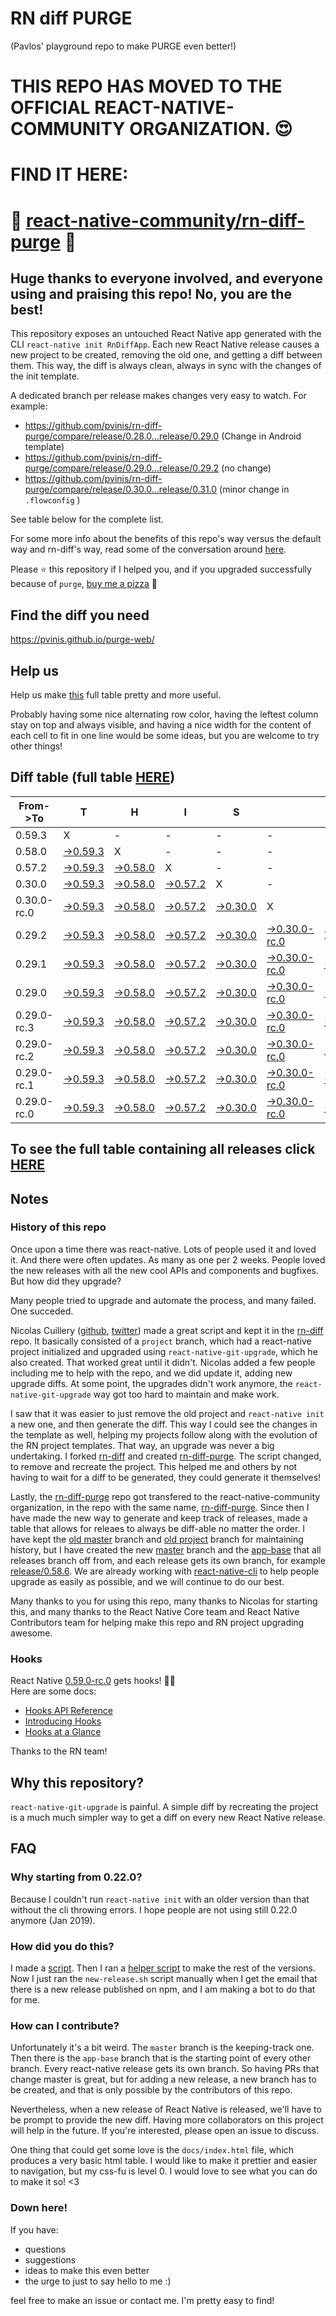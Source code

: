 # RN diff PURGE
(Pavlos' playground repo to make PURGE even better!)

# THIS REPO HAS MOVED TO THE OFFICIAL REACT-NATIVE-COMMUNITY ORGANIZATION. 😍
# FIND IT HERE:  
# 💪 [react-native-community/rn-diff-purge](https://github.com/react-native-community/rn-diff-purge) 🎉
## Huge thanks to everyone involved, and everyone using and praising this repo! No, you are the best!

This repository exposes an untouched React Native app generated with the CLI
`react-native init RnDiffApp`. Each new React Native release causes a new project to be created, removing the old one, and getting a diff between them. This way, the diff is always clean, always in sync with the changes of the init template.

A dedicated branch per release makes changes very easy
to watch. For example:

* https://github.com/pvinis/rn-diff-purge/compare/release/0.28.0...release/0.29.0
(Change in Android template)
* https://github.com/pvinis/rn-diff-purge/compare/release/0.29.0...release/0.29.2
(no change)
* https://github.com/pvinis/rn-diff-purge/compare/release/0.30.0...release/0.31.0
(minor change in `.flowconfig` )

See table below for the complete list.

For some more info about the benefits of this repo's way versus the default way and rn-diff's way, read some of the conversation around [here](https://github.com/react-native-community/discussions-and-proposals/issues/68#issuecomment-452227478).

Please :star: this repository if I helped you, and if you upgraded successfully because of `purge`, [buy me a pizza](https://www.buymeacoffee.com/DGWwHVZ4s) :pizza:

## Find the diff you need
https://pvinis.github.io/purge-web/

## Help us
Help us make [this](https://pvinis.github.io/rn-diff-purge) full table pretty and more useful.

Probably having some nice alternating row color, having the leftest column stay on top and always visible, and having a nice width for the content of each cell to fit in one line would be some ideas, but you are welcome to try other things!

## Diff table (full table [HERE](https://pvinis.github.io/rn-diff-purge))

| From->To    | T                                                                                               | H                                                                                               | I                                                                                               | S                                                                                               |                                                                                                           | I                                                                                               | S                                                                                               |                                                                                                 | C                                                                                                         | O                                                                                                         | O                                                                                                         | L   |
| ----------- | ----------------------------------------------------------------------------------------------- | ----------------------------------------------------------------------------------------------- | ----------------------------------------------------------------------------------------------- | ----------------------------------------------------------------------------------------------- | --------------------------------------------------------------------------------------------------------- | ----------------------------------------------------------------------------------------------- | ----------------------------------------------------------------------------------------------- | ----------------------------------------------------------------------------------------------- | --------------------------------------------------------------------------------------------------------- | --------------------------------------------------------------------------------------------------------- | --------------------------------------------------------------------------------------------------------- | --- |
| 0.59.3      | X                                                                                               | -                                                                                               | -                                                                                               | -                                                                                               | -                                                                                                         | -                                                                                               | -                                                                                               | -                                                                                               | -                                                                                                         | -                                                                                                         | -                                                                                                         | -   |
| 0.58.0      | [->0.59.3](https://github.com/pvinis/rn-diff-purge/compare/release/0.58.0..release/0.59.3)      | X                                                                                               | -                                                                                               | -                                                                                               | -                                                                                                         | -                                                                                               | -                                                                                               | -                                                                                               | -                                                                                                         | -                                                                                                         | -                                                                                                         | -   |
| 0.57.2      | [->0.59.3](https://github.com/pvinis/rn-diff-purge/compare/release/0.57.2..release/0.59.3)      | [->0.58.0](https://github.com/pvinis/rn-diff-purge/compare/release/0.57.2..release/0.58.0)      | X                                                                                               | -                                                                                               | -                                                                                                         | -                                                                                               | -                                                                                               | -                                                                                               | -                                                                                                         | -                                                                                                         | -                                                                                                         | -   |
| 0.30.0      | [->0.59.3](https://github.com/pvinis/rn-diff-purge/compare/release/0.30.0..release/0.59.3)      | [->0.58.0](https://github.com/pvinis/rn-diff-purge/compare/release/0.30.0..release/0.58.0)      | [->0.57.2](https://github.com/pvinis/rn-diff-purge/compare/release/0.30.0..release/0.57.2)      | X                                                                                               | -                                                                                                         | -                                                                                               | -                                                                                               | -                                                                                               | -                                                                                                         | -                                                                                                         | -                                                                                                         | -   |
| 0.30.0-rc.0 | [->0.59.3](https://github.com/pvinis/rn-diff-purge/compare/release/0.30.0-rc.0..release/0.59.3) | [->0.58.0](https://github.com/pvinis/rn-diff-purge/compare/release/0.30.0-rc.0..release/0.58.0) | [->0.57.2](https://github.com/pvinis/rn-diff-purge/compare/release/0.30.0-rc.0..release/0.57.2) | [->0.30.0](https://github.com/pvinis/rn-diff-purge/compare/release/0.30.0-rc.0..release/0.30.0) | X                                                                                                         | -                                                                                               | -                                                                                               | -                                                                                               | -                                                                                                         | -                                                                                                         | -                                                                                                         | -   |
| 0.29.2      | [->0.59.3](https://github.com/pvinis/rn-diff-purge/compare/release/0.29.2..release/0.59.3)      | [->0.58.0](https://github.com/pvinis/rn-diff-purge/compare/release/0.29.2..release/0.58.0)      | [->0.57.2](https://github.com/pvinis/rn-diff-purge/compare/release/0.29.2..release/0.57.2)      | [->0.30.0](https://github.com/pvinis/rn-diff-purge/compare/release/0.29.2..release/0.30.0)      | [->0.30.0-rc.0](https://github.com/pvinis/rn-diff-purge/compare/release/0.29.2..release/0.30.0-rc.0)      | X                                                                                               | -                                                                                               | -                                                                                               | -                                                                                                         | -                                                                                                         | -                                                                                                         | -   |
| 0.29.1      | [->0.59.3](https://github.com/pvinis/rn-diff-purge/compare/release/0.29.1..release/0.59.3)      | [->0.58.0](https://github.com/pvinis/rn-diff-purge/compare/release/0.29.1..release/0.58.0)      | [->0.57.2](https://github.com/pvinis/rn-diff-purge/compare/release/0.29.1..release/0.57.2)      | [->0.30.0](https://github.com/pvinis/rn-diff-purge/compare/release/0.29.1..release/0.30.0)      | [->0.30.0-rc.0](https://github.com/pvinis/rn-diff-purge/compare/release/0.29.1..release/0.30.0-rc.0)      | [->0.29.2](https://github.com/pvinis/rn-diff-purge/compare/release/0.29.1..release/0.29.2)      | X                                                                                               | -                                                                                               | -                                                                                                         | -                                                                                                         | -                                                                                                         | -   |
| 0.29.0      | [->0.59.3](https://github.com/pvinis/rn-diff-purge/compare/release/0.29.0..release/0.59.3)      | [->0.58.0](https://github.com/pvinis/rn-diff-purge/compare/release/0.29.0..release/0.58.0)      | [->0.57.2](https://github.com/pvinis/rn-diff-purge/compare/release/0.29.0..release/0.57.2)      | [->0.30.0](https://github.com/pvinis/rn-diff-purge/compare/release/0.29.0..release/0.30.0)      | [->0.30.0-rc.0](https://github.com/pvinis/rn-diff-purge/compare/release/0.29.0..release/0.30.0-rc.0)      | [->0.29.2](https://github.com/pvinis/rn-diff-purge/compare/release/0.29.0..release/0.29.2)      | [->0.29.1](https://github.com/pvinis/rn-diff-purge/compare/release/0.29.0..release/0.29.1)      | X                                                                                               | -                                                                                                         | -                                                                                                         | -                                                                                                         | -   |
| 0.29.0-rc.3 | [->0.59.3](https://github.com/pvinis/rn-diff-purge/compare/release/0.29.0-rc.3..release/0.59.3) | [->0.58.0](https://github.com/pvinis/rn-diff-purge/compare/release/0.29.0-rc.3..release/0.58.0) | [->0.57.2](https://github.com/pvinis/rn-diff-purge/compare/release/0.29.0-rc.3..release/0.57.2) | [->0.30.0](https://github.com/pvinis/rn-diff-purge/compare/release/0.29.0-rc.3..release/0.30.0) | [->0.30.0-rc.0](https://github.com/pvinis/rn-diff-purge/compare/release/0.29.0-rc.3..release/0.30.0-rc.0) | [->0.29.2](https://github.com/pvinis/rn-diff-purge/compare/release/0.29.0-rc.3..release/0.29.2) | [->0.29.1](https://github.com/pvinis/rn-diff-purge/compare/release/0.29.0-rc.3..release/0.29.1) | [->0.29.0](https://github.com/pvinis/rn-diff-purge/compare/release/0.29.0-rc.3..release/0.29.0) | X                                                                                                         | -                                                                                                         | -                                                                                                         | -   |
| 0.29.0-rc.2 | [->0.59.3](https://github.com/pvinis/rn-diff-purge/compare/release/0.29.0-rc.2..release/0.59.3) | [->0.58.0](https://github.com/pvinis/rn-diff-purge/compare/release/0.29.0-rc.2..release/0.58.0) | [->0.57.2](https://github.com/pvinis/rn-diff-purge/compare/release/0.29.0-rc.2..release/0.57.2) | [->0.30.0](https://github.com/pvinis/rn-diff-purge/compare/release/0.29.0-rc.2..release/0.30.0) | [->0.30.0-rc.0](https://github.com/pvinis/rn-diff-purge/compare/release/0.29.0-rc.2..release/0.30.0-rc.0) | [->0.29.2](https://github.com/pvinis/rn-diff-purge/compare/release/0.29.0-rc.2..release/0.29.2) | [->0.29.1](https://github.com/pvinis/rn-diff-purge/compare/release/0.29.0-rc.2..release/0.29.1) | [->0.29.0](https://github.com/pvinis/rn-diff-purge/compare/release/0.29.0-rc.2..release/0.29.0) | [->0.29.0-rc.3](https://github.com/pvinis/rn-diff-purge/compare/release/0.29.0-rc.2..release/0.29.0-rc.3) | X                                                                                                         | -                                                                                                         | -   |
| 0.29.0-rc.1 | [->0.59.3](https://github.com/pvinis/rn-diff-purge/compare/release/0.29.0-rc.1..release/0.59.3) | [->0.58.0](https://github.com/pvinis/rn-diff-purge/compare/release/0.29.0-rc.1..release/0.58.0) | [->0.57.2](https://github.com/pvinis/rn-diff-purge/compare/release/0.29.0-rc.1..release/0.57.2) | [->0.30.0](https://github.com/pvinis/rn-diff-purge/compare/release/0.29.0-rc.1..release/0.30.0) | [->0.30.0-rc.0](https://github.com/pvinis/rn-diff-purge/compare/release/0.29.0-rc.1..release/0.30.0-rc.0) | [->0.29.2](https://github.com/pvinis/rn-diff-purge/compare/release/0.29.0-rc.1..release/0.29.2) | [->0.29.1](https://github.com/pvinis/rn-diff-purge/compare/release/0.29.0-rc.1..release/0.29.1) | [->0.29.0](https://github.com/pvinis/rn-diff-purge/compare/release/0.29.0-rc.1..release/0.29.0) | [->0.29.0-rc.3](https://github.com/pvinis/rn-diff-purge/compare/release/0.29.0-rc.1..release/0.29.0-rc.3) | [->0.29.0-rc.2](https://github.com/pvinis/rn-diff-purge/compare/release/0.29.0-rc.1..release/0.29.0-rc.2) | X                                                                                                         | -   |
| 0.29.0-rc.0 | [->0.59.3](https://github.com/pvinis/rn-diff-purge/compare/release/0.29.0-rc.0..release/0.59.3) | [->0.58.0](https://github.com/pvinis/rn-diff-purge/compare/release/0.29.0-rc.0..release/0.58.0) | [->0.57.2](https://github.com/pvinis/rn-diff-purge/compare/release/0.29.0-rc.0..release/0.57.2) | [->0.30.0](https://github.com/pvinis/rn-diff-purge/compare/release/0.29.0-rc.0..release/0.30.0) | [->0.30.0-rc.0](https://github.com/pvinis/rn-diff-purge/compare/release/0.29.0-rc.0..release/0.30.0-rc.0) | [->0.29.2](https://github.com/pvinis/rn-diff-purge/compare/release/0.29.0-rc.0..release/0.29.2) | [->0.29.1](https://github.com/pvinis/rn-diff-purge/compare/release/0.29.0-rc.0..release/0.29.1) | [->0.29.0](https://github.com/pvinis/rn-diff-purge/compare/release/0.29.0-rc.0..release/0.29.0) | [->0.29.0-rc.3](https://github.com/pvinis/rn-diff-purge/compare/release/0.29.0-rc.0..release/0.29.0-rc.3) | [->0.29.0-rc.2](https://github.com/pvinis/rn-diff-purge/compare/release/0.29.0-rc.0..release/0.29.0-rc.2) | [->0.29.0-rc.1](https://github.com/pvinis/rn-diff-purge/compare/release/0.29.0-rc.0..release/0.29.0-rc.1) | X   |

## To see the full table containing all releases click [HERE](https://pvinis.github.io/rn-diff-purge)

## Notes

### History of this repo

Once upon a time there was react-native. Lots of people used it and loved it. And there were often updates. As many as one per 2 weeks. People loved the new releases with all the new cool APIs and components and bugfixes. But how did they upgrade?

Many people tried to upgrade and automate the process, and many failed. One succeded.

Nicolas Cuillery ([github](https://github.com/ncuillery), [twitter](https://twitter.com/ncuillery)) made a great script and kept it in the [rn-diff](https://github.com/ncuillery/rn-diff) repo. It basically consisted of a `project` branch, which had a react-native project initialized and upgraded using `react-native-git-upgrade`, which he also created. That worked great until it didn't. Nicolas added a few people including me to help with the repo, and we did update it, adding new upgrade diffs. At some point, the upgrades didn't work anymore, the `react-native-git-upgrade` way got too hard to maintain and make work.

I saw that it was easier to just remove the old project and `react-native init` a new one, and then generate the diff. This way I could see the changes in the template as well, helping my projects follow along with the evolution of the RN project templates. That way, an upgrade was never a big undertaking. I forked [rn-diff](https://github.com/ncuillery/rn-diff) and created [rn-diff-purge](https://github.com/pvinis/rn-diff-purge). The script changed, to remove and recreate the project. This helped me and others by not having to wait for a diff to be generated, they could generate it themselves!

Lastly, the [rn-diff-purge](https://github.com/pvinis/rn-diff-purge) repo got transfered to the react-native-community organization, in the repo with the same name, [rn-diff-purge](https://github.com/react-native-community/rn-diff-purge). Since then I have made the new way to generate and keep track of releases, made a table that allows for releaes to always be diff-able no matter the order. I have kept the [old master](https://github.com/pvinis/rn-diff-purge/tree/old/master) branch and [old project](https://github.com/pvinis/rn-diff-purge/tree/old/project) branch for maintaining history, but I have created the new [master](https://github.com/pvinis/rn-diff-purge/tree/master) branch and the [app-base](https://github.com/pvinis/rn-diff-purge/tree/app-base) that all releases branch off from, and each release gets its own branch, for example [release/0.58.6](https://github.com/pvinis/rn-diff-purge/tree/release/0.58.6). We are already working with [react-native-cli](https://github.com/react-native-community/react-native-cli) to help people upgrade as easily as possible, and we will continue to do our best.

Many thanks to you for using this repo, many thanks to Nicolas for starting this, and many thanks to the React Native Core team and React Native Contributors team for helping make this repo and RN project upgrading awesome.

### Hooks
React Native [0.59.0-rc.0](https://github.com/pvinis/rn-diff-purge#version-changes) gets hooks! 🎉🥳  
Here are some docs:
- [Hooks API Reference](https://reactjs.org/docs/hooks-reference.html)
- [Introducing Hooks](https://reactjs.org/docs/hooks-intro.html)
- [Hooks at a Glance](https://reactjs.org/docs/hooks-overview.html)

Thanks to the RN team!

## Why this repository?
`react-native-git-upgrade` is painful. A simple diff by recreating the project is a much much simpler way to get a diff on every new React Native release.

## FAQ

### Why starting from 0.22.0?

Because I couldn't run `react-native init` with an older version than that without the cli throwing errors. I hope people are not using still 0.22.0 anymore (Jan 2019).

### How did you do this?

I made a [script](https://github.com/pvinis/rn-diff-purge/blob/master/new-release.sh). Then I ran a [helper script](https://github.com/pvinis/rn-diff-purge/blob/master/new-release.sh) to make the rest of the versions.
Now I just ran the `new-release.sh` script manually when I get the email that there is a new release published on npm, and I am making a bot to do that for me.

### How can I contribute?

Unfortunately it's a bit weird. The `master` branch is the keeping-track one. Then there is the `app-base` branch that is the starting point of every other branch. Every react-native release gets its own branch. So having PRs that change master is great, but for adding a new release, a new branch has to be created, and that is only possible by the contributors of this repo.

Nevertheless, when a new release of React Native is released, we'll have to be prompt to provide
the new diff. Having more collaborators on this project will help in the future. If you're interested, please open an issue to discuss.

One thing that could get some love is the `docs/index.html` file, which produces a very basic html table. I would like to make it prettier and easier to navigation, but my css-fu is level 0. I would love to see what you can do to make it so! <3

### Down here!

If you have: 
- questions
- suggestions
- ideas to make this even better
- the urge to just to say hello to me :)

feel free to make an issue or contact me. I'm pretty easy to find!
